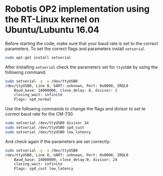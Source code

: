 # Robotis OP2 implementation using the RT-Linux kernel on Ubuntu/Lubuntu 16.04

Before starting the code, make sure that your baud rate is set to the correct parameters. To set the correct flags and parameters install `setserial`

```bash
sudo apt-get install setserial
```

After installing `setserial` check the parameters set for `ttyUSB0` by using the following command:

```bash
sudo setserial -g -a /dev/ttyUSB0
/dev/ttyUSB0, Line 0, UART: unknown, Port: 0x0000, IRQL0
	Baud_base: 24000000, close_delay: 0, divisor: 1
	closing_wait: infinite
	Flags: spd_normal
```

Use the following commands to change the flags and divisor to set te correct baud rate for the CM-730.

```bash
sudo setserial /dev/ttyUSB0 divisor 24
sudo setserial /dev/ttyUSB0 spd_cust
sudo setserial /dev/ttyUSB0 low_latency
```

And check again if the parameters are set correctly:

```bash
sudo setserial -g -a /dev/ttyUSB0
/dev/ttyUSB0, Line 0, UART: unknown, Port: 0x0000, IRQL0
	Baud_base: 24000000, close_delay:0, divisor: 24
	closing_wait: infinite
	Flags: spd_cust low_latency
```
